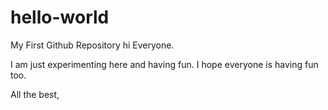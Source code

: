 # hello-world
My First Github Repository
hi Everyone.

I am just experimenting here and having fun. I hope everyone is having fun too.

All the best,
